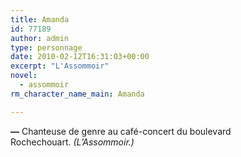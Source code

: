 ```yaml
---
title: Amanda
id: 77189
author: admin
type: personnage
date: 2010-02-12T16:31:03+00:00
excerpt: "L'Assommoir"
novel:
  - assommoir
rm_character_name_main: Amanda

---
```

**—** Chanteuse de genre au café-concert du boulevard Rochechouart. _(L&rsquo;Assommoir.)_